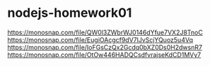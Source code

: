 # nodejs-homework01

https://monosnap.com/file/QW0l3ZWbrWJ0146dYfue7VX2J8TnoC
https://monosnap.com/file/EugiOAcgcf9dV7lJvScjYQuoz5u4Vq
https://monosnap.com/file/IoFGsCzQx2Gcdq0bXZ0Ds0H2dwsnR7
https://monosnap.com/file/OtOw446HADQCsdfvrajseKdCD1MVy7
